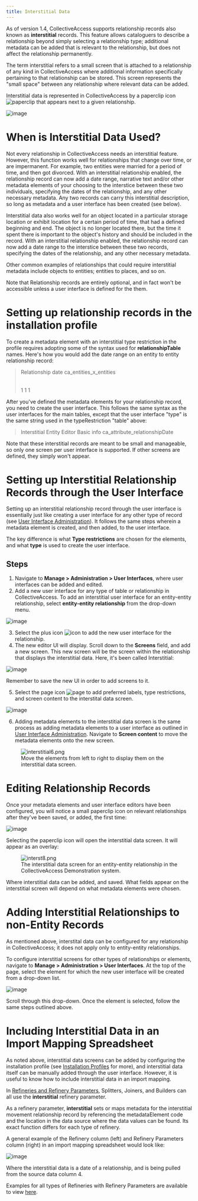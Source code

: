 ```yaml
---
title: Interstitial Data
---
```


As of version 1.4, CollectiveAccess supports relationship records also
known as **interstitial** records. This feature allows cataloguers to
describe a relationship beyond simply selecting a relationship type;
additional metadata can be added that is relevant to the relationship,
but does not affect the relationship permanently.

The term interstitial refers to a small screen that is attached to a
relationship of any kind in CollectiveAccess where additional
information specifically pertaining to that relationship can be stored.
This screen represents the \"small space\" between any relationship
where relevant data can be added.

Interstitial data is represented in CollectiveAccess by a paperclip icon
![paperclip](/providence/img/paperclip.png) that appears next to a given relationship.

![image](/providence/img/interstitial7.png)

# When is Interstitial Data Used?

Not every relationship in CollectiveAccess needs an interstitial
feature. However, this function works well for relationships that change
over time, or are impermanent. For example, two entities were married
for a period of time, and then got divorced. With an interstitial
relationship enabled, the relationship record can now add a date range,
narrative text and/or other metadata elements of your choosing to the
interstice between these two individuals, specifying the dates of the
relationship, and any other necessary metadata. Any two records can
carry this interstitial description, so long as metadata and a user
interface has been created (see below).

Interstitial data also works well for an object located in a particular
storage location or exhibit location for a certain period of time, that
had a defined beginning and end. The object is no longer located there,
but the time it spent there is important to the object's history and
should be included in the record. With an interstitial relationship
enabled, the relationship record can now add a date range to the
interstice between these two records, specifying the dates of the
relationship, and any other necessary metadata.

Other common examples of relationships that could require interstitial
metadata include objects to entities; entities to places, and so on.

Note that Relationship records are entirely optional, and in fact won\'t
be accessible unless a user interface is defined for the them.

# Setting up relationship records in the installation profile

To create a metadata element with an interstitial type restriction in
the profile requires adopting some of the syntax used for
**relationshipTable** names. Here\'s how you would add the date range on
an entity to entity relationship record:

> <metadataElement code="relationshipDate" datatype="DateRange">
>           <labels>
>             <label locale="en_US">
>               <name>Relationship date</name>
>               <description/>
>             </label>
>           </labels>
>          <settings/>
>           <typeRestrictions>
>             <restriction code="r1">
>               <table>ca_entities_x_entities</table>
>               <settings>
>                 <setting name="minAttributesPerRow">1</setting>
>                 <setting name="maxAttributesPerRow">1</setting>
>                 <setting name="minimumAttributeBundlesToDisplay">1</setting>
>               </settings>
>             </restriction>
>           </typeRestrictions>
>         </metadataElement>

After you\'ve defined the metadata elements for your relationship
record, you need to create the user interface. This follows the same
syntax as the user interfaces for the main tables, except that the user
interface \"type\" is the same string used in the typeRestriction
\"table\" above:

> <userInterface code="interstitial_entity_ui" type="ca_entities_x_entities">
>           <labels>
>             <label locale="en_US">
>               <name>Interstitial Entity Editor</name>
>             </label>
>           </labels>
>           <screens>
>             <screen idno="basic" default="1">
>               <labels>
>                 <label locale="en_US">
>                   <name>Basic info</name>
>                 </label>
>               </labels>
>               <bundlePlacements>
>                 <placement code="ca_attribute_relationshipDate">
>                   <bundle>ca_attribute_relationshipDate</bundle>
>                 </placement>
>               </bundlePlacements>
>             </screen>
>           </screens>
>         </userInterface>

Note that these interstitial records are meant to be small and
manageable, so only one screen per user interface is supported. If other
screens are defined, they simply won\'t appear.

# Setting up Interstitial Relationship Records through the User Interface

Setting up an interstitial relationship record through the user
interface is essentially just like creating a user interface for any
other type of record (see [User Interface
Administration](https://manual.collectiveaccess.org/providence/user/editing/interfaces.html)).
It follows the same steps wherein a metadata element is created, and
then added, to the user interface.

The key difference is what **Type restrictions** are chosen for the
elements, and what **type** is used to create the user interface.

## Steps

1.  Navigate to **Manage \> Administration \> User Interfaces**, where
    user interfaces can be added and edited.
2.  Add a new user interface for any type of table or relationship in
    CollectiveAccess. To add an interstitial user interface for an
    entity-entity relationship, select **entity-entity relationship**
    from the drop-down menu.

![image](/providence/img/interstitial2.png)

3.  Select the plus icon ![icon](/providence/img/interstitial3.png) to add the new user
    interface for the relationship.
4.  The new editor UI will display. Scroll down to the **Screens**
    field, and add a new screen. This new screen will be the screen
    within the relationship that displays the interstitial data. Here,
    it's been called Interstitial:

![image](/providence/img/interstitial11.png)

Remember to save the new UI in order to add screens to it.

5.  Select the page icon ![page](/providence/img/page.png) to add preferred labels, type
    restrictions, and screen content to the interstital data screen.

![image](/providence/img/interstitial4.png)

6.  Adding metadata elements to the interstitial data screen is the same
    process as adding metadata elements to a user interface as outlined
    in [User Interface
    Administration](/providence/user/editing/interfaces.html#user-interface-administration).
    Navigate to **Screen content** to move the metadata elements onto
    the new screen.

<figure class="align-center">
<img src="interstitial6.png" alt="interstitial6.png" />
<figcaption>Move the elements from left to right to display them on the
interstitial data screen.</figcaption>
</figure>

# Editing Relationship Records

Once your metadata elements and user interface editors have been
configured, you will notice a small paperclip icon on relevant
relationships after they\'ve been saved, or added, the first time:

![image](/providence/img/interstitial7.png)

Selecting the paperclip icon will open the interstitial data screen. It
will appear as an overlay:

<figure class="align-center">
<img src="interst8.png" alt="interst8.png" />
<figcaption>The interstitial data screen for an entity-entity
relationship in the CollectiveAccess Demonstration system.</figcaption>
</figure>

Where interstitial data can be added, and saved. What fields appear on
the interstitial screen will depend on what metadata elements were
chosen.

# Adding Interstitial Relationships to non-Entity Records

As mentioned above, interstital data can be configured for any
relationship in CollectiveAccess; it does not apply only to
entity-entity relationships.

To configure interstitial screens for other types of relationships or
elements, navigate to **Manage \> Administration \> User Interfaces**.
At the top of the page, select the element for which the new user
interface will be created from a drop-down list.

![image](/providence/img/interstitial9.png)

Scroll through this drop-down. Once the element is selected, follow the
same steps outlined above.

# Including Interstitial Data in an Import Mapping Spreadsheet

As noted above, interstitial data screens can be added by configuring
the installation profile (see [Installation
Profiles](/providence/user/dataModelling/Profiles.html)
for more), and interstitial data itself can be manually added through
the user interface. However, it is useful to know how to include
interstitial data in an import mapping.

In [Refineries and Refinery
Parameters](/providence/user/import/mappings/refineries.html?highlight=refineries),
Splitters, Joiners, and Builders can all use the **interstitial**
refinery parameter.

As a refinery parameter, **interstitial** sets or maps metadata for the
interstitial movement relationship record by referencing the
metadataElement code and the location in the data source where the data
values can be found. Its exact function differs for each type of
refinery.

A general example of the Refinery column (left) and Refinery Parameters
column (right) in an import mapping spreadsheet would look like:

![image](/providence/img/interstitial10.png)

Where the interstitial data is a date of a relationship, and is being
pulled from the source data column 4.

Examples for all types of Refineries with Refinery Parameters are
available to view
[here](/providence/user/import/mappings/refineries.html?highlight=refineries).
